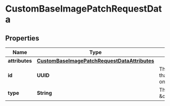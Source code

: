 

# CustomBaseImagePatchRequestData


## Properties

| Name | Type | Description | Notes |
|------------ | ------------- | ------------- | -------------|
|**attributes** | [**CustomBaseImagePatchRequestDataAttributes**](CustomBaseImagePatchRequestDataAttributes.md) |  |  |
|**id** | **UUID** | The ID of the custom base image that should be updated. (Same one used in the URI) |  [optional] |
|**type** | **String** | This should always be \&quot;custom_base_image\&quot; |  |



